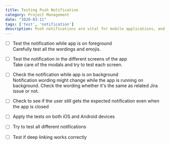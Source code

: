 ```yaml
---
title: Testing Push Notification
category: Project Management
date: "2020-03-11"
tags: ['test', 'notification']
description: Push notifications are vital for mobile applications, and you need to test them carefully. This checklist will help you to cover all cases.
---
```


- [ ] Test the notification while app is on foreground  
Carefully test all the wordings and emojis.

- [ ] Test the notification in the different screens of the app  
Take care of the modals and try to test each screen. 

- [ ] Check the notification while app is on background  
Notification wording might change while the app is running on background. Check the wording whether it's the same as related Jira issue or not.

- [ ] Check to see if the user still gets the expected notification even when the app is closed  

- [ ] Apply the tests on both iOS and Android devices  

- [ ] Try to test all different notifications

- [ ] Test if deep linking works correctly

